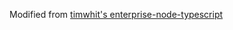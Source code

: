 Modified from [timwhit's enterprise-node-typescript](https://github.com/timwhit/enterprise-node-typescript)